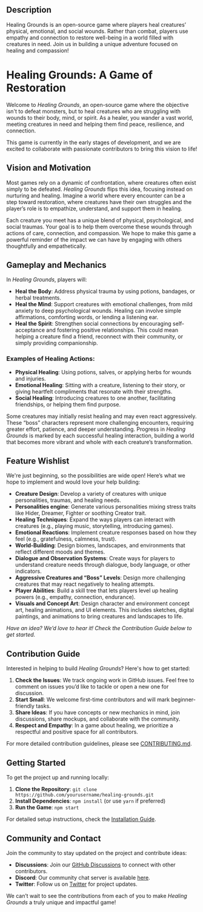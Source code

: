 ## Description
Healing Grounds is an open-source game where players heal creatures’ physical, emotional, and social wounds. Rather than combat, players use empathy and connection to restore well-being in a world filled with creatures in need. Join us in building a unique adventure focused on healing and compassion!


# Healing Grounds: A Game of Restoration

Welcome to *Healing Grounds*, an open-source game where the objective isn't to defeat monsters, but to heal creatures who are struggling with wounds to their body, mind, or spirit. As a healer, you wander a vast world, meeting creatures in need and helping them find peace, resilience, and connection.

This game is currently in the early stages of development, and we are excited to collaborate with passionate contributors to bring this vision to life!


## Vision and Motivation

Most games rely on a dynamic of confrontation, where creatures often exist simply to be defeated. *Healing Grounds* flips this idea, focusing instead on nurturing and healing. Imagine a world where every encounter can be a step toward restoration, where creatures have their own struggles and the player’s role is to empathize, understand, and support them in healing. 

Each creature you meet has a unique blend of physical, psychological, and social traumas. Your goal is to help them overcome these wounds through actions of care, connection, and compassion. We hope to make this game a powerful reminder of the impact we can have by engaging with others thoughtfully and empathetically.

## Gameplay and Mechanics

In *Healing Grounds*, players will:

- **Heal the Body**: Address physical trauma by using potions, bandages, or herbal treatments.
- **Heal the Mind**: Support creatures with emotional challenges, from mild anxiety to deep psychological wounds. Healing can involve simple affirmations, comforting words, or lending a listening ear.
- **Heal the Spirit**: Strengthen social connections by encouraging self-acceptance and fostering positive relationships. This could mean helping a creature find a friend, reconnect with their community, or simply providing companionship.

### Examples of Healing Actions:
- **Physical Healing**: Using potions, salves, or applying herbs for wounds and injuries.
- **Emotional Healing**: Sitting with a creature, listening to their story, or giving heartfelt compliments that resonate with their strengths.
- **Social Healing**: Introducing creatures to one another, facilitating friendships, or helping them find purpose.

Some creatures may initially resist healing and may even react aggressively. These “boss” characters represent more challenging encounters, requiring greater effort, patience, and deeper understanding. Progress in *Healing Grounds* is marked by each successful healing interaction, building a world that becomes more vibrant and whole with each creature’s transformation.

## Feature Wishlist

We're just beginning, so the possibilities are wide open! Here’s what we hope to implement and would love your help building:

- **Creature Design**: Develop a variety of creatures with unique personalities, traumas, and healing needs.
- **Personalities engine**: Generate various personalities mixing stress traits like Hider, Dreamer, Fighter or soothing Creator trait.
- **Healing Techniques**: Expand the ways players can interact with creatures (e.g., playing music, storytelling, introducing games).
- **Emotional Reactions**: Implement creature responses based on how they feel (e.g., gratefulness, calmness, trust).
- **World-Building**: Design biomes, landscapes, and environments that reflect different moods and themes.
- **Dialogue and Observation Systems**: Create ways for players to understand creature needs through dialogue, body language, or other indicators.
- **Aggressive Creatures and “Boss” Levels**: Design more challenging creatures that may react negatively to healing attempts.
- **Player Abilities**: Build a skill tree that lets players level up healing powers (e.g., empathy, connection, endurance).
- **Visuals and Concept Art**: Design character and environment concept art, healing animations, and UI elements. This includes sketches, digital paintings, and animations to bring creatures and landscapes to life.

*Have an idea? We’d love to hear it! Check the Contribution Guide below to get started.*


## Contribution Guide

Interested in helping to build *Healing Grounds*? Here's how to get started:

1. **Check the Issues**: We track ongoing work in GitHub issues. Feel free to comment on issues you’d like to tackle or open a new one for discussion.
2. **Start Small**: We welcome first-time contributors and will mark beginner-friendly tasks.
3. **Share Ideas**: If you have concepts or new mechanics in mind, join discussions, share mockups, and collaborate with the community.
4. **Respect and Empathy**: In a game about healing, we prioritize a respectful and positive space for all contributors.

For more detailed contribution guidelines, please see [CONTRIBUTING.md](CONTRIBUTING.md).


## Getting Started

To get the project up and running locally:

1. **Clone the Repository**: `git clone https://github.com/yourusername/healing-grounds.git`
2. **Install Dependencies**: `npm install` (or use `yarn` if preferred)
3. **Run the Game**: `npm start`

For detailed setup instructions, check the [Installation Guide](INSTALLATION.md).


## Community and Contact

Join the community to stay updated on the project and contribute ideas:

- **Discussions**: Join our [GitHub Discussions](#) to connect with other contributors.
- **Discord**: Our community chat server is available [here](#).
- **Twitter**: Follow us on [Twitter](#) for project updates.

We can’t wait to see the contributions from each of you to make *Healing Grounds* a truly unique and impactful game!


